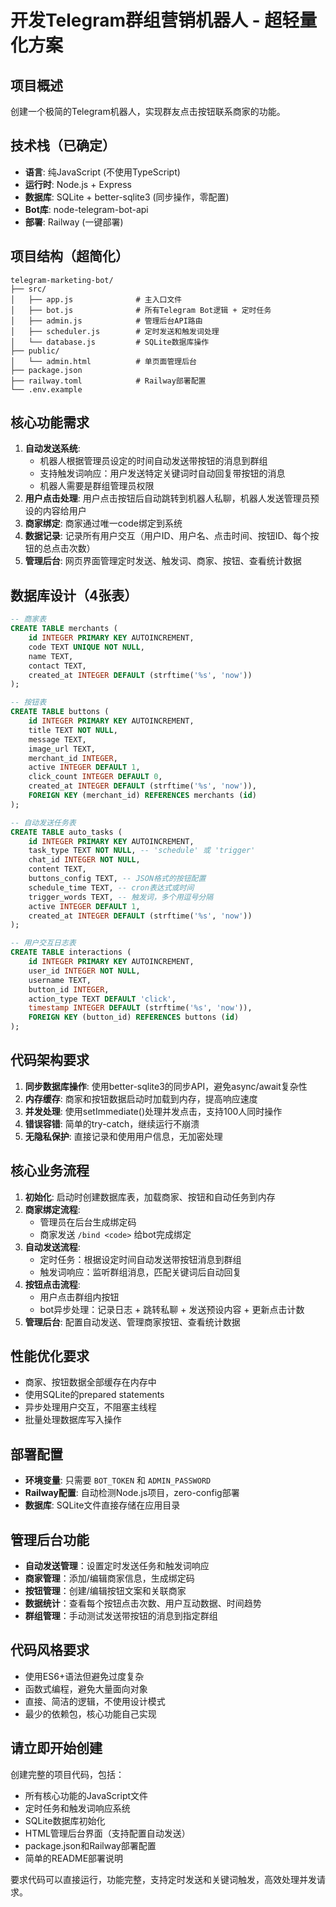 # 开发Telegram群组营销机器人 - 超轻量化方案

## 项目概述
创建一个极简的Telegram机器人，实现群友点击按钮联系商家的功能。

## 技术栈（已确定）
- **语言**: 纯JavaScript (不使用TypeScript)
- **运行时**: Node.js + Express
- **数据库**: SQLite + better-sqlite3 (同步操作，零配置)
- **Bot库**: node-telegram-bot-api
- **部署**: Railway (一键部署)

## 项目结构（超简化）
```
telegram-marketing-bot/
├── src/
│   ├── app.js              # 主入口文件
│   ├── bot.js              # 所有Telegram Bot逻辑 + 定时任务
│   ├── admin.js            # 管理后台API路由
│   ├── scheduler.js        # 定时发送和触发词处理
│   └── database.js         # SQLite数据库操作
├── public/
│   └── admin.html          # 单页面管理后台
├── package.json
├── railway.toml            # Railway部署配置
└── .env.example
```

## 核心功能需求
1. **自动发送系统**: 
   - 机器人根据管理员设定的时间自动发送带按钮的消息到群组
   - 支持触发词响应：用户发送特定关键词时自动回复带按钮的消息
   - 机器人需要是群组管理员权限
2. **用户点击处理**: 用户点击按钮后自动跳转到机器人私聊，机器人发送管理员预设的内容给用户
3. **商家绑定**: 商家通过唯一code绑定到系统
4. **数据记录**: 记录所有用户交互（用户ID、用户名、点击时间、按钮ID、每个按钮的总点击次数）
5. **管理后台**: 网页界面管理定时发送、触发词、商家、按钮、查看统计数据

## 数据库设计（4张表）
```sql
-- 商家表
CREATE TABLE merchants (
    id INTEGER PRIMARY KEY AUTOINCREMENT,
    code TEXT UNIQUE NOT NULL,
    name TEXT,
    contact TEXT,
    created_at INTEGER DEFAULT (strftime('%s', 'now'))
);

-- 按钮表
CREATE TABLE buttons (
    id INTEGER PRIMARY KEY AUTOINCREMENT,
    title TEXT NOT NULL,
    message TEXT,
    image_url TEXT,
    merchant_id INTEGER,
    active INTEGER DEFAULT 1,
    click_count INTEGER DEFAULT 0,
    created_at INTEGER DEFAULT (strftime('%s', 'now')),
    FOREIGN KEY (merchant_id) REFERENCES merchants (id)
);

-- 自动发送任务表
CREATE TABLE auto_tasks (
    id INTEGER PRIMARY KEY AUTOINCREMENT,
    task_type TEXT NOT NULL, -- 'schedule' 或 'trigger'
    chat_id INTEGER NOT NULL,
    content TEXT,
    buttons_config TEXT, -- JSON格式的按钮配置
    schedule_time TEXT, -- cron表达式或时间
    trigger_words TEXT, -- 触发词，多个用逗号分隔
    active INTEGER DEFAULT 1,
    created_at INTEGER DEFAULT (strftime('%s', 'now'))
);

-- 用户交互日志表
CREATE TABLE interactions (
    id INTEGER PRIMARY KEY AUTOINCREMENT,
    user_id INTEGER NOT NULL,
    username TEXT,
    button_id INTEGER,
    action_type TEXT DEFAULT 'click',
    timestamp INTEGER DEFAULT (strftime('%s', 'now')),
    FOREIGN KEY (button_id) REFERENCES buttons (id)
);
```

## 代码架构要求
1. **同步数据库操作**: 使用better-sqlite3的同步API，避免async/await复杂性
2. **内存缓存**: 商家和按钮数据启动时加载到内存，提高响应速度
3. **并发处理**: 使用setImmediate()处理并发点击，支持100人同时操作
4. **错误容错**: 简单的try-catch，继续运行不崩溃
5. **无隐私保护**: 直接记录和使用用户信息，无加密处理

## 核心业务流程
1. **初始化**: 启动时创建数据库表，加载商家、按钮和自动任务到内存
2. **商家绑定流程**: 
   - 管理员在后台生成绑定码
   - 商家发送 `/bind <code>` 给bot完成绑定
3. **自动发送流程**:
   - 定时任务：根据设定时间自动发送带按钮消息到群组
   - 触发词响应：监听群组消息，匹配关键词后自动回复
4. **按钮点击流程**:
   - 用户点击群组内按钮
   - bot异步处理：记录日志 + 跳转私聊 + 发送预设内容 + 更新点击计数
5. **管理后台**: 配置自动发送、管理商家按钮、查看统计数据

## 性能优化要求
- 商家、按钮数据全部缓存在内存中
- 使用SQLite的prepared statements
- 异步处理用户交互，不阻塞主线程
- 批量处理数据库写入操作

## 部署配置
- **环境变量**: 只需要 `BOT_TOKEN` 和 `ADMIN_PASSWORD`
- **Railway配置**: 自动检测Node.js项目，zero-config部署
- **数据库**: SQLite文件直接存储在应用目录

## 管理后台功能
- **自动发送管理**：设置定时发送任务和触发词响应
- **商家管理**：添加/编辑商家信息，生成绑定码
- **按钮管理**：创建/编辑按钮文案和关联商家
- **数据统计**：查看每个按钮点击次数、用户互动数据、时间趋势
- **群组管理**：手动测试发送带按钮的消息到指定群组

## 代码风格要求
- 使用ES6+语法但避免过度复杂
- 函数式编程，避免大量面向对象
- 直接、简洁的逻辑，不使用设计模式
- 最少的依赖包，核心功能自己实现

## 请立即开始创建
创建完整的项目代码，包括：
- 所有核心功能的JavaScript文件
- 定时任务和触发词响应系统
- SQLite数据库初始化
- HTML管理后台界面（支持配置自动发送）
- package.json和Railway部署配置
- 简单的README部署说明

要求代码可以直接运行，功能完整，支持定时发送和关键词触发，高效处理并发请求。